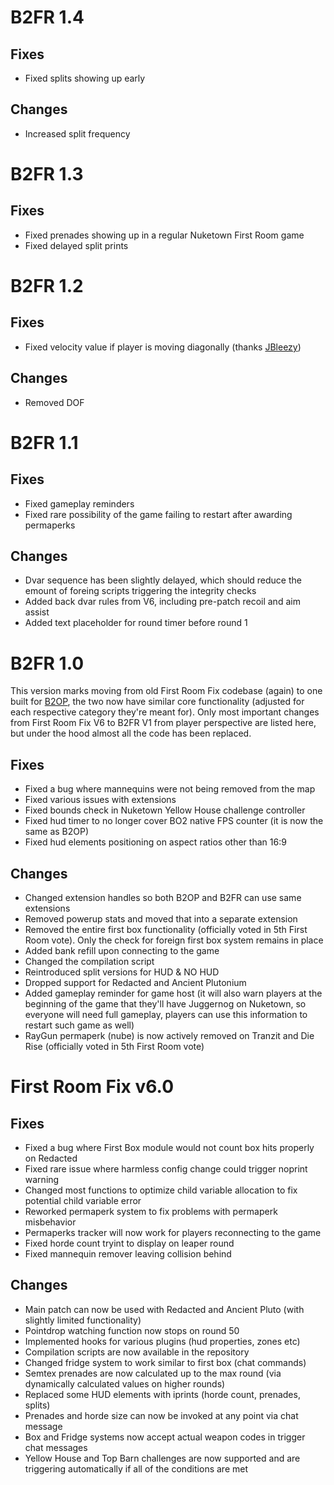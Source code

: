 # B2FR 1.4

## Fixes

- Fixed splits showing up early

## Changes

- Increased split frequency

# B2FR 1.3

## Fixes

- Fixed prenades showing up in a regular Nuketown First Room game
- Fixed delayed split prints

# B2FR 1.2

## Fixes

- Fixed velocity value if player is moving diagonally (thanks [JBleezy](https://github.com/Jbleezy))

## Changes

- Removed DOF

# B2FR 1.1

## Fixes

- Fixed gameplay reminders
- Fixed rare possibility of the game failing to restart after awarding permaperks

## Changes

- Dvar sequence has been slightly delayed, which should reduce the emount of foreing scripts triggering the integrity checks
- Added back dvar rules from V6, including pre-patch recoil and aim assist
- Added text placeholder for round timer before round 1

# B2FR 1.0

This version marks moving from old First Room Fix codebase (again) to one built for [B2OP](https://github.com/B2ORG/T6-B2OP-PATCH), the two now have similar core functionality (adjusted for each respective category they're meant for). Only most important changes from First Room Fix V6 to B2FR V1 from player perspective are listed here, but under the hood almost all the code has been replaced.

## Fixes

- Fixed a bug where mannequins were not being removed from the map
- Fixed various issues with extensions
- Fixed bounds check in Nuketown Yellow House challenge controller
- Fixed hud timer to no longer cover BO2 native FPS counter (it is now the same as B2OP)
- Fixed hud elements positioning on aspect ratios other than 16:9

## Changes

- Changed extension handles so both B2OP and B2FR can use same extensions
- Removed powerup stats and moved that into a separate extension
- Removed the entire first box functionality (officially voted in 5th First Room vote). Only the check for foreign first box system remains in place
- Added bank refill upon connecting to the game
- Changed the compilation script
- Reintroduced split versions for HUD & NO HUD
- Dropped support for Redacted and Ancient Plutonium
- Added gameplay reminder for game host (it will also warn players at the beginning of the game that they'll have Juggernog on Nuketown, so everyone will need full gameplay, players can use this information to restart such game as well)
- RayGun permaperk (nube) is now actively removed on Tranzit and Die Rise (officially voted in 5th First Room vote)

# First Room Fix v6.0

## Fixes

- Fixed a bug where First Box module would not count box hits properly on Redacted
- Fixed rare issue where harmless config change could trigger noprint warning
- Changed most functions to optimize child variable allocation to fix potential child variable error
- Reworked permaperk system to fix problems with permaperk misbehavior
- Permaperks tracker will now work for players reconnecting to the game
- Fixed horde count tryint to display on leaper round
- Fixed mannequin remover leaving collision behind

## Changes

- Main patch can now be used with Redacted and Ancient Pluto (with slightly limited functionality)
- Pointdrop watching function now stops on round 50
- Implemented hooks for various plugins (hud properties, zones etc)
- Compilation scripts are now available in the repository
- Changed fridge system to work similar to first box (chat commands)
- Semtex prenades are now calculated up to the max round (via dynamically calculated values on higher rounds)
- Replaced some HUD elements with iprints (horde count, prenades, splits)
- Prenades and horde size can now be invoked at any point via chat message
- Box and Fridge systems now accept actual weapon codes in trigger chat messages
- Yellow House and Top Barn challenges are now supported and are triggering automatically if all of the conditions are met
